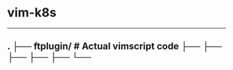 # vim-k8s

----------------------
.
├── ftplugin/         # Actual vimscript code
├──
├──
├──
├──
├──
└──
----------------------


